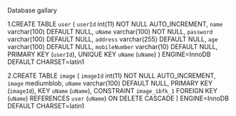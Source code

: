 Database gallary

1.CREATE TABLE `user` (
  `userId` int(11) NOT NULL AUTO_INCREMENT,
  `name` varchar(100) DEFAULT NULL,
  `uName` varchar(100) NOT NULL,
  `password` varchar(100) DEFAULT NULL,
  `address` varchar(255) DEFAULT NULL,
  `age` varchar(100) DEFAULT NULL,
  `mobileNumber` varchar(10) DEFAULT NULL,
  PRIMARY KEY (`userId`),
  UNIQUE KEY `uName` (`uName`)
) ENGINE=InnoDB DEFAULT CHARSET=latin1

2.CREATE TABLE `image` (
  `imageId` int(11) NOT NULL AUTO_INCREMENT,
  `image` mediumblob,
  `uName` varchar(100) DEFAULT NULL,
  PRIMARY KEY (`imageId`),
  KEY `uName` (`uName`),
  CONSTRAINT `image_ibfk_1` FOREIGN KEY (`uName`) REFERENCES `user` (`uName`) ON DELETE CASCADE
) ENGINE=InnoDB DEFAULT CHARSET=latin1 
